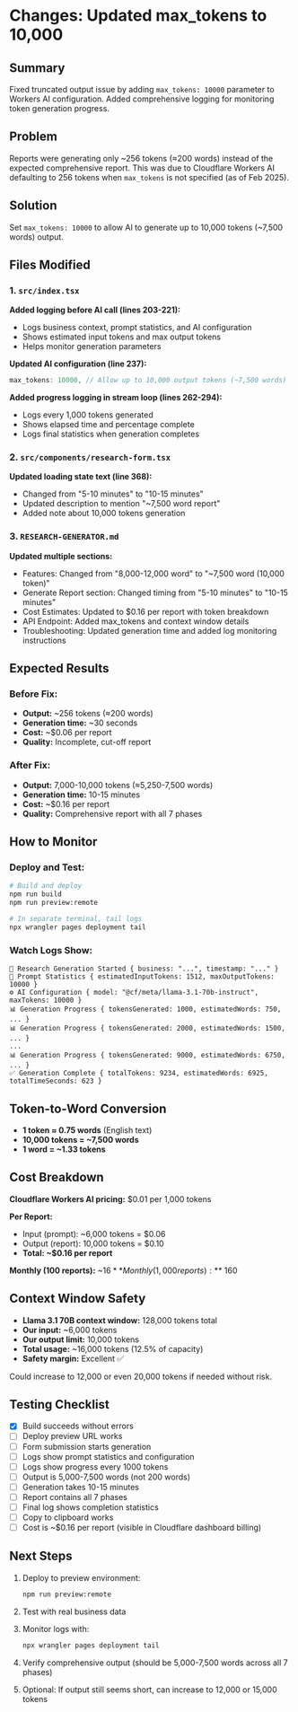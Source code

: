 # Changes: Updated max_tokens to 10,000

## Summary

Fixed truncated output issue by adding `max_tokens: 10000` parameter to Workers AI configuration. Added comprehensive logging for monitoring token generation progress.

## Problem

Reports were generating only ~256 tokens (≈200 words) instead of the expected comprehensive report. This was due to Cloudflare Workers AI defaulting to 256 tokens when `max_tokens` is not specified (as of Feb 2025).

## Solution

Set `max_tokens: 10000` to allow AI to generate up to 10,000 tokens (~7,500 words) output.

## Files Modified

### 1. `src/index.tsx`

**Added logging before AI call (lines 203-221):**
- Logs business context, prompt statistics, and AI configuration
- Shows estimated input tokens and max output tokens
- Helps monitor generation parameters

**Updated AI configuration (line 237):**
```typescript
max_tokens: 10000, // Allow up to 10,000 output tokens (~7,500 words)
```

**Added progress logging in stream loop (lines 262-294):**
- Logs every 1,000 tokens generated
- Shows elapsed time and percentage complete
- Logs final statistics when generation completes

### 2. `src/components/research-form.tsx`

**Updated loading state text (line 368):**
- Changed from "5-10 minutes" to "10-15 minutes"
- Updated description to mention "~7,500 word report"
- Added note about 10,000 tokens generation

### 3. `RESEARCH-GENERATOR.md`

**Updated multiple sections:**
- Features: Changed from "8,000-12,000 word" to "~7,500 word (10,000 token)"
- Generate Report section: Changed timing from "5-10 minutes" to "10-15 minutes"
- Cost Estimates: Updated to $0.16 per report with token breakdown
- API Endpoint: Added max_tokens and context window details
- Troubleshooting: Updated generation time and added log monitoring instructions

## Expected Results

### Before Fix:
- **Output:** ~256 tokens (≈200 words)
- **Generation time:** ~30 seconds
- **Cost:** ~$0.06 per report
- **Quality:** Incomplete, cut-off report

### After Fix:
- **Output:** 7,000-10,000 tokens (≈5,250-7,500 words)
- **Generation time:** 10-15 minutes
- **Cost:** ~$0.16 per report
- **Quality:** Comprehensive report with all 7 phases

## How to Monitor

### Deploy and Test:
```bash
# Build and deploy
npm run build
npm run preview:remote

# In separate terminal, tail logs
npx wrangler pages deployment tail
```

### Watch Logs Show:
```
🚀 Research Generation Started { business: "...", timestamp: "..." }
📏 Prompt Statistics { estimatedInputTokens: 1512, maxOutputTokens: 10000 }
⚙️ AI Configuration { model: "@cf/meta/llama-3.1-70b-instruct", maxTokens: 10000 }
📊 Generation Progress { tokensGenerated: 1000, estimatedWords: 750, ... }
📊 Generation Progress { tokensGenerated: 2000, estimatedWords: 1500, ... }
...
📊 Generation Progress { tokensGenerated: 9000, estimatedWords: 6750, ... }
✅ Generation Complete { totalTokens: 9234, estimatedWords: 6925, totalTimeSeconds: 623 }
```

## Token-to-Word Conversion

- **1 token ≈ 0.75 words** (English text)
- **10,000 tokens = ~7,500 words**
- **1 word = ~1.33 tokens**

## Cost Breakdown

**Cloudflare Workers AI pricing:** $0.01 per 1,000 tokens

**Per Report:**
- Input (prompt): ~6,000 tokens = $0.06
- Output (report): 10,000 tokens = $0.10
- **Total: ~$0.16 per report**

**Monthly (100 reports):** ~$16
**Monthly (1,000 reports):** ~$160

## Context Window Safety

- **Llama 3.1 70B context window:** 128,000 tokens total
- **Our input:** ~6,000 tokens
- **Our output limit:** 10,000 tokens
- **Total usage:** ~16,000 tokens (12.5% of capacity)
- **Safety margin:** Excellent ✅

Could increase to 12,000 or even 20,000 tokens if needed without risk.

## Testing Checklist

- [x] Build succeeds without errors
- [ ] Deploy preview URL works
- [ ] Form submission starts generation
- [ ] Logs show prompt statistics and configuration
- [ ] Logs show progress every 1000 tokens
- [ ] Output is 5,000-7,500 words (not 200 words)
- [ ] Generation takes 10-15 minutes
- [ ] Report contains all 7 phases
- [ ] Final log shows completion statistics
- [ ] Copy to clipboard works
- [ ] Cost is ~$0.16 per report (visible in Cloudflare dashboard billing)

## Next Steps

1. Deploy to preview environment:
   ```bash
   npm run preview:remote
   ```

2. Test with real business data

3. Monitor logs with:
   ```bash
   npx wrangler pages deployment tail
   ```

4. Verify comprehensive output (should be 5,000-7,500 words across all 7 phases)

5. Optional: If output still seems short, can increase to 12,000 or 15,000 tokens
